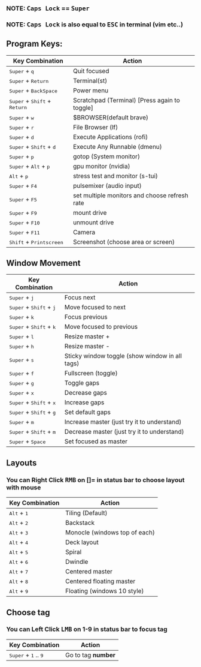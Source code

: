 ### NOTE: <kbd>Caps Lock</kbd> == <kbd>Super</kbd>
### NOTE: <kbd>Caps Lock</kbd> is also equal to <kbd>ESC</kbd> in terminal (vim etc..)

## Program Keys:

<center>

Key Combination | Action
----------------- | ----------
 <kbd>Super</kbd> + <kbd>q</kbd>          | Quit focused
 <kbd>Super</kbd> + <kbd>Return</kbd>          | Terminal(st)
 <kbd>Super</kbd> + <kbd>BackSpace</kbd>   | Power menu
 <kbd>Super</kbd> + <kbd>Shift</kbd> + <kbd>Return</kbd>  | Scratchpad (Terminal) [Press again to toggle]
 <kbd>Super</kbd> + <kbd>w</kbd>   | $BROWSER(default brave)
 <kbd>Super</kbd> + <kbd>r</kbd>   | File Browser (lf)
 <kbd>Super</kbd> + <kbd>d</kbd>   | Execute Applications (rofi)
 <kbd>Super</kbd> + <kbd>Shift</kbd> + <kbd>d</kbd>   | Execute Any Runnable (dmenu)
 <kbd>Super</kbd> + <kbd>p</kbd>   | gotop (System monitor)
 <kbd>Super</kbd> + <kbd>Alt</kbd> + <kbd>p</kbd>   | gpu monitor (nvidia)
 <kbd>Alt</kbd> + <kbd>p</kbd>   | stress test and monitor (s-tui)
 <kbd>Super</kbd> + <kbd>F4</kbd>   | pulsemixer (audio input)
 <kbd>Super</kbd> + <kbd>F5</kbd>   | set multiple monitors and choose refresh rate
 <kbd>Super</kbd> + <kbd>F9</kbd>   | mount drive
 <kbd>Super</kbd> + <kbd>F10</kbd>   | unmount drive
 <kbd>Super</kbd> + <kbd>F11</kbd>   | Camera
 <kbd>Shift</kbd> + <kbd>Printscreen</kbd>   | Screenshot (choose area or screen)

</center>

## Window Movement

<center>

Key Combination | Action
----------------- | ----------
 <kbd>Super</kbd> + <kbd>j</kbd>          | Focus next
 <kbd>Super</kbd> + <kbd>Shift</kbd> + <kbd>j</kbd>          | Move focused to next
 <kbd>Super</kbd> + <kbd>k</kbd>          | Focus previous
 <kbd>Super</kbd> + <kbd>Shift</kbd> + <kbd>k</kbd>          | Move focused to previous
 <kbd>Super</kbd> + <kbd>l</kbd>          | Resize master +
 <kbd>Super</kbd> + <kbd>h</kbd>          | Resize master -
 <kbd>Super</kbd> + <kbd>s</kbd>          | Sticky window toggle (show window in all tags)
 <kbd>Super</kbd> + <kbd>f</kbd>          | Fullscreen (toggle)
 <kbd>Super</kbd> + <kbd>g</kbd>          | Toggle gaps
 <kbd>Super</kbd> + <kbd>x</kbd>          | Decrease gaps
 <kbd>Super</kbd> + <kbd>Shift</kbd> + <kbd>x</kbd>          | Increase gaps
 <kbd>Super</kbd> + <kbd>Shift</kbd> + <kbd>g</kbd>          | Set default gaps
 <kbd>Super</kbd> + <kbd>m</kbd>          | Increase master (just try it to understand)
 <kbd>Super</kbd> + <kbd>Shift</kbd> + <kbd>m</kbd>          | Decrease master (just try it to understand)
 <kbd>Super</kbd> + <kbd>Space</kbd>          | Set focused as master

</center>


## Layouts

### You can Right Click <kbd>RMB</kbd> on []= in status bar to choose layout with mouse

<center>

Key Combination | Action
----------------- | ----------
 <kbd>Alt</kbd> + <kbd>1</kbd>          | Tiling (Default)
 <kbd>Alt</kbd> + <kbd>2</kbd>          | Backstack
 <kbd>Alt</kbd> + <kbd>3</kbd>          | Monocle (windows top of each)
 <kbd>Alt</kbd> + <kbd>4</kbd>          | Deck layout
 <kbd>Alt</kbd> + <kbd>5</kbd>          | Spiral
 <kbd>Alt</kbd> + <kbd>6</kbd>          | Dwindle
 <kbd>Alt</kbd> + <kbd>7</kbd>          | Centered master
 <kbd>Alt</kbd> + <kbd>8</kbd>          | Centered floating master
 <kbd>Alt</kbd> + <kbd>9</kbd>          | Floating (windows 10 style)

</center>


## Choose tag

### You can Left Click <kbd>LMB</kbd> on 1-9 in status bar to focus tag

<center>

Key Combination | Action
----------------- | ----------
 <kbd>Super</kbd> + <kbd>1</kbd> .. <kbd>9</kbd>          | Go to tag **number**

</center>

